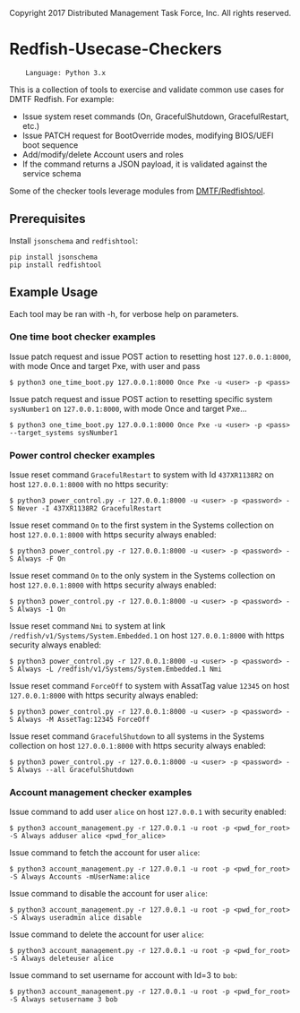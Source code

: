 
Copyright 2017 Distributed Management Task Force, Inc. All rights reserved.

# Redfish-Usecase-Checkers

        Language: Python 3.x
        
This is a collection of tools to exercise and validate common use cases for DMTF Redfish. For example:

* Issue system reset commands (On, GracefulShutdown, GracefulRestart, etc.)
* Issue PATCH request for BootOverride modes, modifying BIOS/UEFI boot sequence
* Add/modify/delete Account users and roles
* If the command returns a JSON payload, it is validated against the service schema

Some of the checker tools leverage modules from [DMTF/Redfishtool](https://github.com/DMTF/Redfishtool).

## Prerequisites

Install `jsonschema` and `redfishtool`:

```
pip install jsonschema
pip install redfishtool
```

## Example Usage

Each tool may be ran with -h, for verbose help on parameters.

### One time boot checker examples

Issue patch request and issue POST action to resetting host `127.0.0.1:8000`, with mode Once and target Pxe, with user and pass

```
$ python3 one_time_boot.py 127.0.0.1:8000 Once Pxe -u <user> -p <pass>
```

Issue patch request and issue POST action to resetting specific system `sysNumber1` on `127.0.0.1:8000`, with mode Once and target Pxe...

```
$ python3 one_time_boot.py 127.0.0.1:8000 Once Pxe -u <user> -p <pass> --target_systems sysNumber1
```

### Power control checker examples

Issue reset command `GracefulRestart` to system with Id `437XR1138R2` on host `127.0.0.1:8000` with no https security:

```
$ python3 power_control.py -r 127.0.0.1:8000 -u <user> -p <password> -S Never -I 437XR1138R2 GracefulRestart
```

Issue reset command `On` to the first system in the Systems collection on host `127.0.0.1:8000` with https security always enabled:

```
$ python3 power_control.py -r 127.0.0.1:8000 -u <user> -p <password> -S Always -F On
```

Issue reset command `On` to the only system in the Systems collection on host `127.0.0.1:8000` with https security always enabled:

```
$ python3 power_control.py -r 127.0.0.1:8000 -u <user> -p <password> -S Always -1 On
```

Issue reset command `Nmi` to system at link `/redfish/v1/Systems/System.Embedded.1` on host `127.0.0.1:8000` with https security always enabled:

```
$ python3 power_control.py -r 127.0.0.1:8000 -u <user> -p <password> -S Always -L /redfish/v1/Systems/System.Embedded.1 Nmi
```

Issue reset command `ForceOff` to system with AssatTag value `12345` on host `127.0.0.1:8000` with https security always enabled:

```
$ python3 power_control.py -r 127.0.0.1:8000 -u <user> -p <password> -S Always -M AssetTag:12345 ForceOff
```

Issue reset command `GracefulShutdown` to all systems in the Systems collection on host `127.0.0.1:8000` with https security always enabled:

```
$ python3 power_control.py -r 127.0.0.1:8000 -u <user> -p <password> -S Always --all GracefulShutdown
```

### Account management checker examples


Issue command to add user `alice` on host `127.0.0.1` with security enabled:
```
$ python3 account_management.py -r 127.0.0.1 -u root -p <pwd_for_root> -S Always adduser alice <pwd_for_alice>
```

Issue command to fetch the account for user `alice`:
```
$ python3 account_management.py -r 127.0.0.1 -u root -p <pwd_for_root> -S Always Accounts -mUserName:alice
```

Issue command to disable the account for user `alice`:
```
$ python3 account_management.py -r 127.0.0.1 -u root -p <pwd_for_root> -S Always useradmin alice disable
```

Issue command to delete the account for user `alice`:
```
$ python3 account_management.py -r 127.0.0.1 -u root -p <pwd_for_root> -S Always deleteuser alice
```

Issue command to set username for account with Id=3 to `bob`:
```
$ python3 account_management.py -r 127.0.0.1 -u root -p <pwd_for_root> -S Always setusername 3 bob
```
